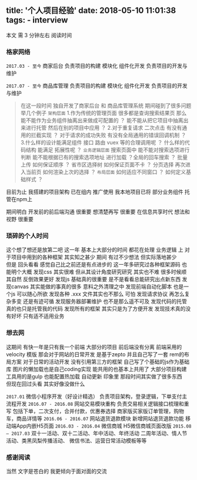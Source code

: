 title: '个人项目经验'
date: 2018-05-10 11:01:38
tags:
    - interview
---

本文 需 3 分钟左右 阅读时间
<!--more-->

### 格家网络

`2017.03 - 至今` 
商家后台 
负责项目的构建 模块化 组件化开发
负责项目的开发与维护

`2017.07 - 至今`
商品库管理
负责项目的构建 模块化 组件化开发
负责项目的开发与维护
>在这一段时间 
独自开发了商家后台 和 商品库管理系统
期间碰到了很多问题 举几个例子
`架构层面`
1.作为传统的管理页面 很多都是查询搜索结果页 那么 
能不能作为业务组件抽离出来做成可配置的 ？
能不能从把它项目中抽离出来进行托管 然后在别的项目中应用 ？
2.对于重复请求 二次点击 有没有通用的拦截实现 ？
对于请求的成功失败 有没有全局通用的错误回调机制 ？
3.什么样的设计能满足组件 接口 路由 vuex 等的合理调用呢 ？
什么样的代码结构 能满足 拓展性呢 ？
`业务逻辑层面`
搜索页面中 能不能对搜索选项进行判断 能不能根据已有的搜索选项地址 进行加载 ？全局的回车搜索 ？
批量上传 如何保证顺序 ？
省市区选择树 如何保证页面不卡 ？
分页选择 再次进入当前页 如何渲染上次的选择 ？
`布局层面` 
如何适应不同窗口 ？
如何定义基础样式 ？

目前为止 我搭建的项目架构 已在组内 推广使用
我本地项目已将 部分业务组件 托管在npm上

期间明白 
开发前的前后端沟通 很重要
想清楚再写 很重要
在信息共享时代 想法和视野 很重要

### 琐碎的个人时间

这个想了想还是放第二吧
这一年 基本上大部分的时间 都花在处理 业务逻辑 上 
对于项目中用到的各种框架 其实知之甚少
期间 有过不少想法 但实际落地甚少  
但是 回头看看 感觉自己比之前还是有点进步的
这一年多研究过各种框架源码 也能明个大概 
发现css 其实很难 但从其设计角度研究研究 其实也不难 很多时候顺其自然 反倒效果更好
发现js  基础真的很重要  是不是看看总能研究出点新东西
发现canvas 其实能做的事真的很多 意料之外清理之中
发现前端自动化脚本 也是一个js 可以随心所欲
发现各种 .xxx 文件其实也不那么 可怕
发现请求协议 再怎么复杂多变 还是有迹可循
发现服务器部署维护 也不是那么遥不可及 
发现代码的托管 真的也只是托管我的代码
发现所有的框架 其实只是为了方便开发
发现技术真的没有好坏 只有适不适用业务

### 想去网
这期间 有快一年是只有我一个前端
大部分的项目 前后端没有分离 前端采用的 velocity 模版
那会对于网站的日常开发 是基于zepto 并且自己写了一套 rem的布局方案
对于日常的活动开发 没有引用第三方的框架 自己写了个基础的js作为基础库 
图片的懒加载也是自己coding实现
能共用的也基本上共用了
大部分项目构建工具用的是gulp 也能配置热加载 自动更新
印象里 那段时间其实做了很多东西  
但现在回过头看 其实好像没做什么

`2017.01`
   微信小程序开发（好设计精选）
   负责项目架构，登录逻辑，下单支付主流程开发
`2016.07 - 2016.08`
   网站交易模块重构
   负责交易相关逻辑接口梳理和重写
   包括下单，二次支付，合并付款，优惠券选择
   商家版买家版订单管理，购物车，商品详情等
`2016.06 - 2016.07`
   网站退货退款模块
   新增网站退货退款功能
   移动端App内嵌H5页面
`2016.03 - 2016.04`
   微信商城
   H5微信商城页面改版
`2015.08 – 2017.03`
   双十一活动、双十二活动、年中活动、年终活动
   二周年活动、情人节活动、类黑凤梨传播活动、
   微信书法、运营日常活动模板等等
   
### 感谢阅读
当然 文字是苍白的 我更倾向于面对面的交流
